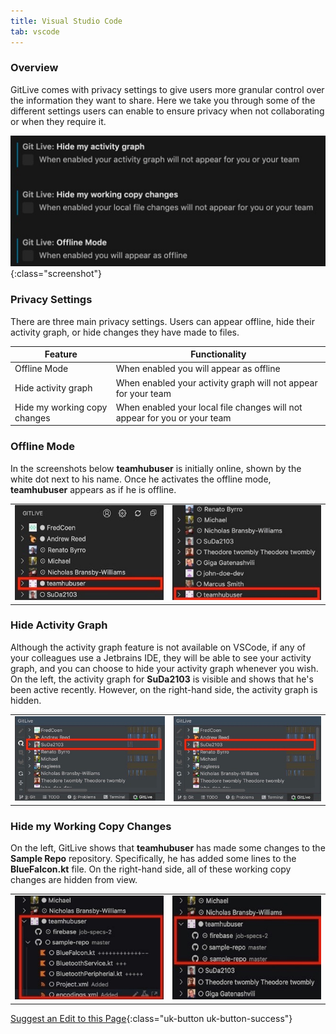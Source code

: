 ```yaml
---
title: Visual Studio Code
tab: vscode
---
```


### Overview

GitLive comes with privacy settings to give users more granular control over the information they want to share. Here we take you through some of the different settings users can enable to ensure privacy when not collaborating or when they require it.

![Privacy Settings](/uploads/vscode-privacy-settings.jpg "Privacy Settings"){:class="screenshot"}

### Privacy Settings

There are three main privacy settings. Users can appear offline, hide their activity graph, or hide changes they have made to files.

<table>
    <thead>
        <tr>
        <th>Feature</th>
        <th>Functionality</th>
        </tr>
    </thead>
    <tbody>
        <tr>
            <td>Offline Mode</td>
            <td>
                When enabled you will appear as offline
            </td>
        </tr>
        <tr>
            <td>Hide activity graph</td>
            <td>
                When enabled your activity graph will not appear for your team
            </td>
        </tr>
        <tr>
            <td>Hide my working copy changes</td>
            <td>
                When enabled your local file changes will not appear for you or your team
            </td>
        </tr>
    </tbody>
</table>

### Offline Mode

In the screenshots below **teamhubuser** is initially online, shown by the white dot next to his name. Once he activates the offline mode, **teamhubuser** appears as if he is offline.

<table>
    <tbody>
        <tr>
            <td>
              <img class="screenshot" src="/uploads/vscode-privacy-normal.jpeg">
            </td>
            <td>
              <img class="screenshot" src="/uploads/vscode-privacy-offline.jpeg">
            </td>
        </tr>
    </tbody>
</table>

### Hide Activity Graph

Although the activity graph feature is not available on VSCode, if any of your colleagues use a Jetbrains IDE, they will be able to see your activity graph, and you can choose to hide your activity graph whenever you wish.
On the left, the activity graph for  **SuDa2103** is visible and shows that he's been active recently. However, on the right-hand side, the activity graph is hidden.

<table>
    <tbody>
        <tr>
            <td>
              <img class="screenshot" src="/uploads/jetbrains-privacy-normal.jpeg">
            </td>
            <td>
              <img class="screenshot" src="/uploads/jetbrains-privacy-hide-activity.jpeg">
            </td>
        </tr>
    </tbody>
</table>

### Hide my Working Copy Changes

On the left, GitLive shows that  **teamhubuser** has made some changes to the **Sample Repo** repository. Specifically, he has added some lines to the **BlueFalcon.kt** file. On the right-hand side, all of these working copy changes are hidden from view.

<table>
    <tbody>
        <tr>
            <td>
              <img class="screenshot" src="/uploads/vscode-working-copy-before.jpeg">
            </td>
            <td>
              <img class="screenshot" src="/uploads/vscode-working-copy-hide.jpeg">
            </td>
        </tr>
    </tbody>
</table>


[Suggest an Edit to this Page](https://github.com/GitLiveApp/GitLive/edit/master/_sections/privacy-vscode.md){:class="uk-button uk-button-success"}

